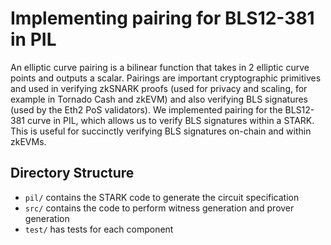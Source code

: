 # Implementing pairing for BLS12-381 in PIL

An elliptic curve pairing is a bilinear function that takes in 2 elliptic curve points and outputs a scalar. Pairings are important cryptographic primitives and used in verifying zkSNARK proofs (used for privacy and scaling, for example in Tornado Cash and zkEVM) and also verifying BLS signatures (used by the Eth2 PoS validators). We implemented pairing for the BLS12-381 curve in PIL, which allows us to verify BLS signatures within a STARK. This is useful for succinctly verifying BLS signatures on-chain and within zkEVMs.

## Directory Structure

- `pil/` contains the STARK code to generate the circuit specification
- `src/` contains the code to perform witness generation and prover generation
- `test/` has tests for each component
